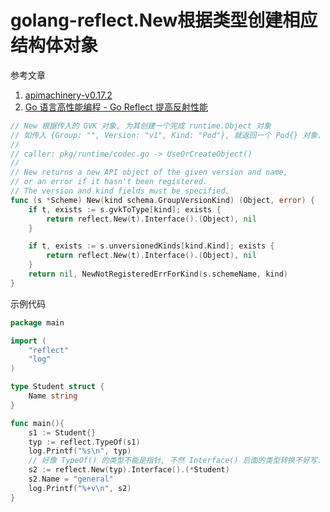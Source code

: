 # golang-reflect.New根据类型创建相应结构体对象

参考文章

1. [apimachinery-v0.17.2](https://github.com/kubernetes/apimachinery/blob/v0.17.2/pkg/runtime/scheme.go#L288)
2. [Go 语言高性能编程 - Go Reflect 提高反射性能](https://geektutu.com/post/hpg-reflect.html)

```go
// New 根据传入的 GVK 对象, 为其创建一个完成 runtime.Object 对象
// 如传入 {Group: "", Version: "v1", Kind: "Pod"}, 就返回一个 Pod{} 对象.
//
// caller: pkg/runtime/codec.go -> UseOrCreateObject()
//
// New returns a new API object of the given version and name, 
// or an error if it hasn't been registered. 
// The version and kind fields must be specified.
func (s *Scheme) New(kind schema.GroupVersionKind) (Object, error) {
	if t, exists := s.gvkToType[kind]; exists {
		return reflect.New(t).Interface().(Object), nil
	}

	if t, exists := s.unversionedKinds[kind.Kind]; exists {
		return reflect.New(t).Interface().(Object), nil
	}
	return nil, NewNotRegisteredErrForKind(s.schemeName, kind)
}

```

示例代码

```go
package main

import (
    "reflect"
    "log"
)

type Student struct {
    Name string
}

func main(){
    s1 := Student{}
    typ := reflect.TypeOf(s1)
    log.Printf("%s\n", typ)
	// 好像 TypeOf() 的类型不能是指针, 不然 Interface() 后面的类型转换不好写.
    s2 := reflect.New(typ).Interface().(*Student)
    s2.Name = "general"
    log.Printf("%+v\n", s2)
}
```
